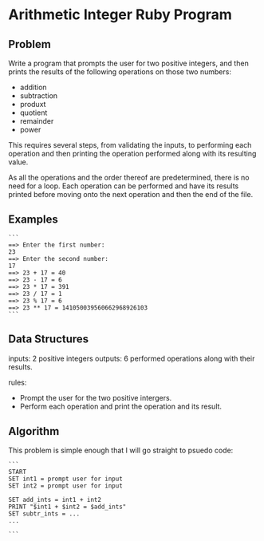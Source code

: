 # Arithmetic Integer Ruby Program

## Problem

Write a program that prompts the user for two positive integers, and then prints the results of the following operations on those two numbers:
- addition
- subtraction
- produxt
- quotient
- remainder
- power

This requires several steps, from validating the inputs, to performing each operation and then printing the operation performed along with its resulting value.

As all the operations and the order thereof are predetermined, there is no need for a loop. Each operation can be performed and have its results printed before moving onto the next operation and then the end of the file.

## Examples
	```
	==> Enter the first number:
	23
	==> Enter the second number:
	17
	==> 23 + 17 = 40
	==> 23 - 17 = 6
	==> 23 * 17 = 391
	==> 23 / 17 = 1
	==> 23 % 17 = 6
	==> 23 ** 17 = 141050039560662968926103
	```

## Data Structures

inputs: 2 positive integers
outputs: 6 performed operations along with their results.

rules:
- Prompt the user for the two positive intergers.
- Perform each operation and print the operation and its result.

## Algorithm

This problem is simple enough that I will go straight to psuedo code:

	```
	START
	SET int1 = prompt user for input
	SET int2 = prompt user for input
	
	SET add_ints = int1 + int2
	PRINT "$int1 + $int2 = $add_ints"
	SET subtr_ints = ...
	...

	```
